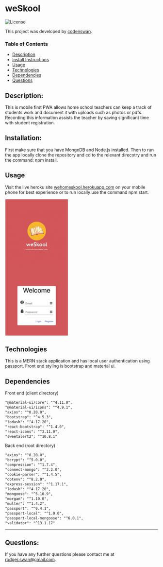 # weSkool
![License](https://img.shields.io/badge/License-MIT-green)

This project was developed by [codenswan](https://github.com/codenswan).


### Table of Contents
* [Description](#Description)
* [Install Instructions](#Installation)
* [Usage](#Usage)
* [Technologies](#Technologies)
* [Dependencies](#Dependencies)
* [Questions](#Questions)

## Description:
This is mobile first PWA allows home school teachers can keep a track of students work and document it with uploads such as photos or pdfs. Recording this information assists the teacher by saving significant time with student registration. 


## Installation:
First make sure that you have MongoDB and Node.js installed. Then to run the app locally clone the repository and cd to the relevant direcotry and run the command: npm install.

## Usage
Visit the live heroku site [wehomeskool.herokuapp.com](https://wehomeskool.herokuapp.com/) on your mobile phone for best experience or to run locally use the command npm start.

<img src="Screen%20Shot%202020-10-29%20at%206.28.26%20pm.png" height="450"/>

## Technologies
This is a MERN stack application and has local user authentication using passport. Front end styling is bootstrap and material ui.

## Dependencies
Front end (client directory)
```
"@material-ui/core": "^4.11.0",
"@material-ui/icons": "^4.9.1",
"axios": "^0.20.0",
"bootstrap": "^4.5.3",
"lodash": "^4.17.20",
"react-bootstrap": "^1.4.0",
"react-icons": "^3.11.0",
"sweetalert2": "^10.8.1"
```
Back end (root directory)
```
"axios": "^0.20.0",
"bcrypt": "^5.0.0",
"compression": "^1.7.4",
"connect-mongo": "^3.2.0",
"cookie-parser": "^1.4.5",
"dotenv": "^8.2.0",
"express-session": "^1.17.1",
"lodash": "^4.17.20",
"mongoose": "^5.10.9",
"morgan": "^1.10.0",
"multer": "^1.4.2",
"passport": "^0.4.1",
"passport-local": "^1.0.0",
"passport-local-mongoose": "^6.0.1",
"validator": "^13.1.17"
```

---
## Questions:
If you have any further questions please contact me at [rodger.swan@gmail.com](mailto:rodger.swan@gmail.com).
